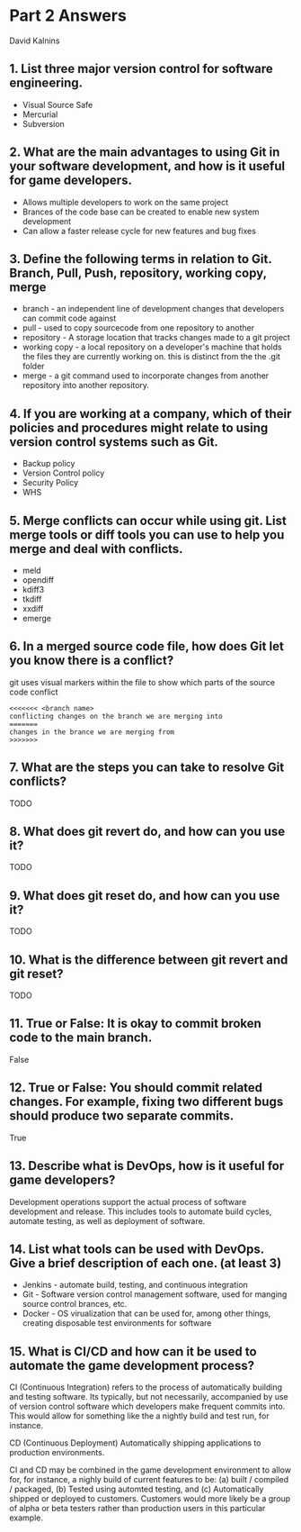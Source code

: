 # Part 2 Answers

David Kalnins

## 1.	List three major version control for software engineering.

* Visual Source Safe
* Mercurial
* Subversion

## 2.	What are the main advantages to using Git in your software development, and how is it useful for game developers.
* Allows multiple developers to work on the same project
* Brances of the code base can be created to enable new system development
* Can allow a faster release cycle for new features and bug fixes

## 3.	Define the following terms in relation to Git. Branch, Pull, Push, repository, working copy, merge
* branch - an independent line of development changes that developers can commit code against
* pull - used to copy sourcecode from one repository to another
* repository - A storage location that tracks changes made to a git project
* working copy - a local repository on a developer's machine that holds the files they are currently working on. this is distinct from the the .git folder
* merge - a git command used to incorporate changes from another repository into another repository.

## 4.	If you are working at a company, which of their policies and procedures might relate to using version control systems such as Git.
* Backup policy
* Version Control policy
* Security Policy
* WHS
## 5.	Merge conflicts can occur while using git. List merge tools or diff tools you can use to help you merge and deal with conflicts.
* meld
* opendiff
* kdiff3
* tkdiff
* xxdiff
* emerge
## 6.	In a merged source code file, how does Git let you know there is a conflict?
git uses visual markers within the file to show which parts of the source code conflict

	<<<<<<< <branch name>
	conflicting changes on the branch we are merging into
	=======
	changes in the brance we are merging from
	>>>>>>> 

## 7.	What are the steps you can take to resolve Git conflicts?
TODO

## 8.	What does git revert do, and how can you use it?
TODO

## 9.	What does git reset do, and how can you use it? 
TODO

## 10.	What is the difference between git revert and git reset?
TODO

## 11.	True or False: It is okay to commit broken code to the main branch.
False

## 12.	True or False: You should commit related changes. For example, fixing two different bugs should produce two separate commits.
True

## 13.	Describe what is DevOps, how is it useful for game developers?
Development operations support the actual process of software development and release. This includes tools to automate build cycles, automate testing, as well as deployment of software.

## 14.	List what tools can be used with DevOps. Give a brief description of each one. (at least 3)
* Jenkins - automate build, testing, and continuous integration
* Git - Software version control management software, used for manging source control brances, etc.
* Docker - OS virualization that can be used for, among other things, creating disposable test environments for software

## 15.	What is CI/CD and how can it be used to automate the game development process?
CI (Continuous Integration) refers to the process of automatically building and testing software. Its typically, but not necessarily, accompanied by use of version control software which developers make frequent commits into. This would allow for something like the a nightly build and test run, for instance.

CD (Continuous Deployment) Automatically shipping applications to production environments.

CI and CD may be combined in the game development environment to allow for, for instance, a nighly build of current features to be: (a) built / compiled / packaged, (b) Tested using automted testing, and (c) Automatically shipped or deployed to customers. Customers would more likely be a group of alpha or beta testers rather than production users in this particular example.

